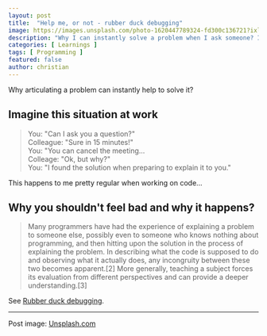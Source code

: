 ```yaml
---
layout: post
title:  "Help me, or not - rubber duck debugging"
image: https://images.unsplash.com/photo-1620447789324-fd300c136721?ixlib=rb-4.0.3&ixid=MnwxMjA3fDB8MHxwaG90by1wYWdlfHx8fGVufDB8fHx8&auto=format&fit=crop&w=1740&q=80
description: "Why I can instantly solve a problem when I ask someone? I should not feel bad..."
categories: [ Learnings ]
tags: [ Programming ]
featured: false
author: christian
---
```

 
Why articulating a problem can instantly help to solve it?

## Imagine this situation at work

> You: "Can I ask you a question?"  
> Colleague: "Sure in 15 minutes!"  
> You: "You can cancel the meeting...  
> Colleage: "Ok, but why?"  
> You: "I found the solution when preparing to explain it to you."  

This happens to me pretty regular when working on code...

## Why you shouldn't feel bad and why it happens?

> Many programmers have had the experience of explaining a problem to someone else, possibly even to someone who knows nothing about programming, and then hitting upon the solution in the process of explaining the problem. In describing what the code is supposed to do and observing what it actually does, any incongruity between these two becomes apparent.[2] More generally, teaching a subject forces its evaluation from different perspectives and can provide a deeper understanding.[3] 

See [Rubber duck debugging](https://en.wikipedia.org/wiki/Rubber_duck_debugging).

---

Post image: [Unsplash.com](https://unsplash.com/photos/_WjhfEzRDak)
